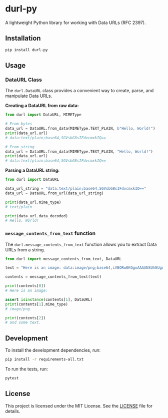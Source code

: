 # durl-py

A lightweight Python library for working with Data URLs (RFC 2397).

## Installation

```bash
pip install durl-py
```

## Usage

### DataURL Class

The `durl.DataURL` class provides a convenient way to create, parse, and manipulate Data URLs.

**Creating a DataURL from raw data:**

```python
from durl import DataURL, MIMEType

# From bytes
data_url = DataURL.from_data(MIMEType.TEXT_PLAIN, b"Hello, World!")
print(data_url.url)
# data:text/plain;base64,SGVsbG8sIFdvcmxkIQ==

# From string
data_url = DataURL.from_data(MIMEType.TEXT_PLAIN, "Hello, World!")
print(data_url.url)
# data:text/plain;base64,SGVsbG8sIFdvcmxkIQ==
```

**Parsing a DataURL string:**

```python
from durl import DataURL

data_url_string = "data:text/plain;base64,SGVsbG8sIFdvcmxkIQ=="
data_url = DataURL.from_url(data_url_string)

print(data_url.mime_type)
# text/plain

print(data_url.data_decoded)
# Hello, World!
```

### `message_contents_from_text` function

The `durl.message_contents_from_text` function allows you to extract Data URLs from a string.

```python
from durl import message_contents_from_text, DataURL

text = "Here is an image: data:image/png;base64,iVBORw0KGgoAAAANSUhEUgAAAAUAAAAFCAYAAACNbyblAAAAHElEQVQI12P4//8/w38GIAXDIBKE0DHxgljNBAAO9TXL0Y4OHwAAAABJRU5ErkJggg== and some text."

contents = message_contents_from_text(text)

print(contents[0])
# Here is an image:

assert isinstance(contents[1], DataURL)
print(contents[1].mime_type)
# image/png

print(contents[2])
# and some text.
```

## Development

To install the development dependencies, run:

```bash
pip install -r requirements-all.txt
```

To run the tests, run:

```bash
pytest
```

## License

This project is licensed under the MIT License. See the [LICENSE](LICENSE) file for details.

